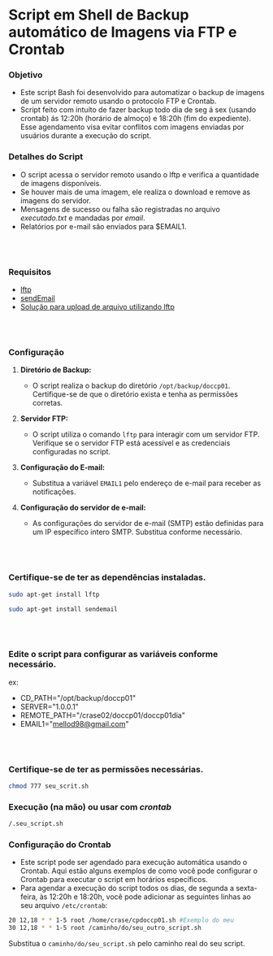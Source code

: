 # Script em Shell de Backup automático de Imagens via FTP e Crontab

### Objetivo
- Este script Bash foi desenvolvido para automatizar o backup de imagens de um servidor remoto usando o protocolo FTP e Crontab.
- Script feito com intuíto de fazer backup todo dia de seg á sex (usando crontab) ás 12:20h (horário de almoço) e 18:20h (fim do expediente). Esse agendamento visa evitar conflitos com imagens enviadas por usuários durante a execução do script.

### Detalhes do Script
- O script acessa o servidor remoto usando o lftp e verifica a quantidade de imagens disponíveis.
- Se houver mais de uma imagem, ele realiza o download e remove as imagens do servidor.
- Mensagens de sucesso ou falha são registradas no arquivo *executado.txt* e mandadas por *email*.
- Relatórios por e-mail são enviados para $EMAIL1.

<br></br>


### Requisitos
- [lftp](https://lftp.yar.ru/)
- [sendEmail](https://github.com/mogaal/sendemail)
- [Solução para upload de arquivo utilizando lftp](https://pt.stackoverflow.com/questions/193024/como-fazer-um-upload-de-arquivo-utilizando-lftp)
 
<br></br>

 ### Configuração

1. **Diretório de Backup:**
   - O script realiza o backup do diretório `/opt/backup/doccp01`. Certifique-se de que o diretório exista e tenha as permissões corretas.

2. **Servidor FTP:**
   - O script utiliza o comando `lftp` para interagir com um servidor FTP. Verifique se o servidor FTP está acessível e as credenciais configuradas no script.

3. **Configuração do E-mail:**
   - Substitua a variável `EMAIL1` pelo endereço de e-mail para receber as notificações.

4. **Configuração do servidor de e-mail:**
   - As configurações do servidor de e-mail (SMTP) estão definidas para um IP específico intero SMTP. Substitua conforme necessário.
     
 <br></br>

### Certifique-se de ter as dependências instaladas.
   ```bash
sudo apt-get install lftp
   ```
   ```bash
sudo apt-get install sendemail
   ```
<br></br>
### Edite o script para configurar as variáveis conforme necessário. 
 ex:
- CD_PATH="/opt/backup/doccp01"
- SERVER="1.0.0.1"
- REMOTE_PATH="/crase02/doccp01/doccp01dia"
- EMAIL1="mellod98@gmail.com"

<br></br>

### Certifique-se de ter as permissões necessárias.

```bash
chmod 777 seu_scrit.sh
   ```

### Execução (na mão) ou usar com *crontab*
```bash
/.seu_script.sh
   ```
### Configuração do Crontab
- Este script pode ser agendado para execução automática usando o Crontab. Aqui estão alguns exemplos de como você pode configurar o Crontab para executar o script em horários específicos.
- Para agendar a execução do script todos os dias, de segunda a sexta-feira, às 12:20h e 18:20h, você pode adicionar as seguintes linhas ao seu arquivo `/etc/crontab`:
```bash
20 12,18 * * 1-5 root /home/crase/cpdoccp01.sh #Exemplo do meu
30 12,18 * * 1-5 root /caminho/do/seu_outro_script.sh
```
Substitua o `caminho/do/seu_script.sh` pelo caminho real do seu script.

